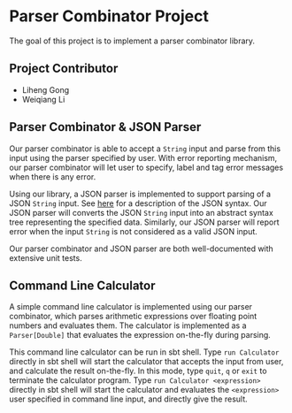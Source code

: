 # Parser Combinator Project

The goal of this project is to implement a parser combinator
library.

## Project Contributor

- Liheng Gong
- Weiqiang Li

## Parser Combinator & JSON Parser

Our parser combinator is able to accept a `String` input and parse
from this input using the parser specified by user. With error 
reporting mechanism, our parser combinator will let user to specify, label and
tag error messages when there is any error.

Using our library, a JSON parser is implemented to support parsing
of a JSON `String` input. See [here](https://www.json.org/) for a description of the
JSON syntax. Our JSON parser will converts the JSON `String` input into an abstract
syntax tree representing the specified data. Similarly, our JSON parser
will report error when the input `String` is not considered as a valid
JSON input.

Our parser combinator and JSON parser are both well-documented with extensive
unit tests.

## Command Line Calculator

A simple command line calculator is implemented using our parser combinator,
  which parses arithmetic
  expressions over floating point numbers and evaluates them. The
  calculator is implemented as a `Parser[Double]` that
  evaluates the expression on-the-fly during parsing.

This command line calculator can be run in sbt shell. Type `run Calculator` directly
in sbt shell will start the calculator that accepts the input from user, and calculate
the result on-the-fly. In this mode, type `quit`, `q` or `exit` to terminate
the calculator program.
Type `run Calculator <expression>` directly in sbt shell
will start the calculator and evaluates the `<expression>` user specified
in command line input, and directly give the result.
